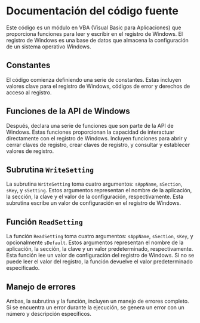 # Documentación del código fuente

Este código es un módulo en VBA (Visual Basic para Aplicaciones) que proporciona funciones para leer y escribir en el registro de Windows. El registro de Windows es una base de datos que almacena la configuración de un sistema operativo Windows.

## Constantes

El código comienza definiendo una serie de constantes. Estas incluyen valores clave para el registro de Windows, códigos de error y derechos de acceso al registro.

## Funciones de la API de Windows

Después, declara una serie de funciones que son parte de la API de Windows. Estas funciones proporcionan la capacidad de interactuar directamente con el registro de Windows. Incluyen funciones para abrir y cerrar claves de registro, crear claves de registro, y consultar y establecer valores de registro.

## Subrutina `WriteSetting`

La subrutina `WriteSetting` toma cuatro argumentos: `sAppName`, `sSection`, `sKey`, y `sSetting`. Estos argumentos representan el nombre de la aplicación, la sección, la clave y el valor de la configuración, respectivamente. Esta subrutina escribe un valor de configuración en el registro de Windows.

## Función `ReadSetting`

La función `ReadSetting` toma cuatro argumentos: `sAppName`, `sSection`, `sKey`, y opcionalmente `sDefault`. Estos argumentos representan el nombre de la aplicación, la sección, la clave y un valor predeterminado, respectivamente. Esta función lee un valor de configuración del registro de Windows. Si no se puede leer el valor del registro, la función devuelve el valor predeterminado especificado.

## Manejo de errores

Ambas, la subrutina y la función, incluyen un manejo de errores completo. Si se encuentra un error durante la ejecución, se genera un error con un número y descripción específicos.